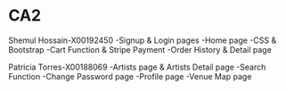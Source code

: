 # CA2

Shemul Hossain-X00192450
-Signup & Login pages
-Home page
-CSS & Bootstrap
-Cart Function & Stripe Payment
-Order History & Detail page

Patricia Torres-X00188069
-Artists page & Artists Detail page
-Search Function
-Change Password page
-Profile page
-Venue Map page
